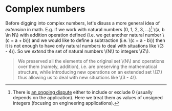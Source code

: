 # Complex numbers

Before digging into complex numbers, let's disuss a more general idea of *extension* in math. E.g. if we work with natural numbers (0, 1, 2, 3, ...)[^natural] \\(a, b \in N\\) with addition operation defined (i.e. we get another natural number \\(c = a + b\\)) and we would like to define a subtraction (i.e. \\(c = a - b\\)) then it is not enough to have only natural numbers to deal with situations like \\(3 - 4\\). So we *extend* the set of natural numbers \\(N\\) to integers \\(Z\\).

> We preserved all the elements of the original set \\(N\\) and operations over them (namely, addition), i.e. are preserving the mathematical structure, while introducing new operations on an extended set \\(Z\\) thus allowing us to deal with new situations like \\(3 - 4\\).




[^natural]: There is [an ongoing dispute](https://en.wikipedia.org/wiki/Natural_number#:~:text=In%20mathematics%2C%20the%20natural%20numbers,%2C%203%2C%20...%20.) either to include or exclude 0 (usually depends on the application). Here we treat them as values of unsigned integers (focusing on engineering applications).